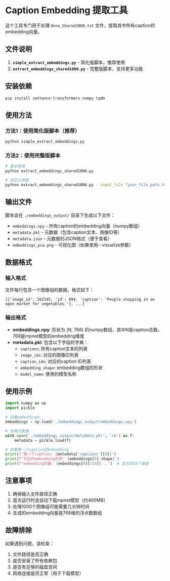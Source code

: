 # Caption Embedding 提取工具

这个工具专门用于处理 `Anno_Shared1000.txt` 文件，提取其中所有caption的embedding向量。

## 文件说明

1. **`simple_extract_embeddings.py`** - 简化版脚本，推荐使用
2. **`extract_embeddings_shared1000.py`** - 完整版脚本，支持更多功能

## 安装依赖

```bash
pip install sentence-transformers numpy tqdm
```

## 使用方法

### 方法1：使用简化版脚本（推荐）

```bash
python simple_extract_embeddings.py
```

### 方法2：使用完整版脚本

```bash
# 基本使用
python extract_embeddings_shared1000.py

# 自定义参数
python extract_embeddings_shared1000.py --input_file "your_file_path.txt" --output_dir "./my_output" --visualize
```

## 输出文件

脚本会在 `./embeddings_output/` 目录下生成以下文件：

- `embeddings.npy` - 所有caption的embedding向量（numpy数组）
- `metadata.pkl` - 元数据（包含caption文本、图像ID等）
- `metadata.json` - 元数据的JSON格式（便于查看）
- `embeddings_pca.png` - 可视化图（如果使用--visualize参数）

## 数据格式

### 输入格式
文件每行包含一个图像组的数据，格式如下：
```
[{'image_id': 262145, 'id': 694, 'caption': 'People shopping in an open market for vegetables.'}, ...]
```

### 输出格式
- **embeddings.npy**: 形状为 (N, 768) 的numpy数组，其中N是caption总数，768是mpnet模型的embedding维度
- **metadata.pkl**: 包含以下字段的字典：
  - `captions`: 所有caption文本的列表
  - `image_ids`: 对应的图像ID列表
  - `caption_ids`: 对应的caption ID列表
  - `embedding_shape`: embedding数组的形状
  - `model_name`: 使用的模型名称

## 使用示例

```python
import numpy as np
import pickle

# 加载embeddings
embeddings = np.load('./embeddings_output/embeddings.npy')

# 加载元数据
with open('./embeddings_output/metadata.pkl', 'rb') as f:
    metadata = pickle.load(f)

# 查看第一个caption的embedding
print(f"第一个caption: {metadata['captions'][0]}")
print(f"对应的embedding形状: {embeddings[0].shape}")
print(f"embedding向量: {embeddings[0][:10]}...")  # 显示前10个维度
```

## 注意事项

1. 确保输入文件路径正确
2. 首次运行时会自动下载mpnet模型（约400MB）
3. 处理1000个图像组可能需要几分钟时间
4. 生成的embedding向量是768维的浮点数数组

## 故障排除

如果遇到问题，请检查：
1. 文件路径是否正确
2. 是否安装了所有依赖包
3. 是否有足够的磁盘空间
4. 网络连接是否正常（用于下载模型）
